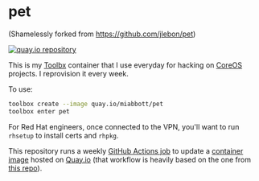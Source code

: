 # pet

(Shamelessly forked from <https://github.com/jlebon/pet>)

[![quay.io repository](https://img.shields.io/badge/updated-2024--01--14-green)](https://quay.io/repository/miabbott/pet)

This is my [Toolbx](https://containertoolbx.org/) container
that I use everyday for hacking on
[CoreOS](https://github.com/coreos) projects. I reprovision
it every week.

To use:

```bash
toolbox create --image quay.io/miabbott/pet
toolbox enter pet
```

For Red Hat engineers, once connected to the VPN, you'll
want to run `rhsetup` to install certs and `rhpkg`.

This repository runs a weekly
[GitHub Actions job](https://github.com/miabbott/pet/actions/workflows/build.yml)
to update a
[container image](https://quay.io/repository/miabbott/pet)
hosted on [Quay.io](https://quay.io/) (that workflow is
heavily based on the one from
[this repo](https://github.com/coreos/mkpasswd-container)).
